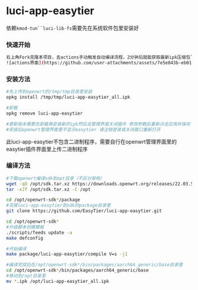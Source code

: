 # luci-app-easytier

依赖`kmod-tun``luci-lib-fs`需要先在系统软件包里安装好
### 快速开始
```bash
右上角Fork克隆本项目，去actions手动触发自动编译流程，2分钟后就能获取最新ipk压缩包`luci-app-easytier.zip`解压上传到Openwrt软路由安装即可
![actions界面](https://github.com/user-attachments/assets/7e5e843b-eb01-48f1-81ab-226a1418ca0f)


```
### 安装方法
```bash
#先上传到openwrt的/tmp/tmp目录里安装
opkg install /tmp/tmp/luci-app-easytier_all.ipk

#卸载
opkg remove luci-app-easytier

#更新版本需要先卸载再安装新的ipk然后去管理界面关闭插件 修改参数后重新点击应用并保存
#安装后openwrt管理界面里不显示easytier 请注销登录或关闭窗口重新打开  
```

此luci-app-easytier不包含二进制程序，需要自行在openwrt管理界面里的easytier插件界面里上传二进制程序

### 编译方法
```bash
#下载openwrt编译sdk到opt目录（不区分架构）
wget -qO /opt/sdk.tar.xz https://downloads.openwrt.org/releases/22.03.5/targets/rockchip/armv8/openwrt-sdk-22.03.5-rockchip-armv8_gcc-11.2.0_musl.Linux-x86_64.tar.xz
tar -xJf /opt/sdk.tar.xz -C /opt

cd /opt/openwrt-sdk*/package
#克隆luci-app-easytier到sdk的package目录里
git clone https://github.com/EasyTier/luci-app-easytier.git

cd /opt/openwrt-sdk*
#升级脚本创建模板
./scripts/feeds update -a
make defconfig

#开始编译
make package/luci-app-easytier/compile V=s -j1

#编译完成后在/opt/openwrt-sdk*/bin/packages/aarch64_generic/base目录里
cd /opt/openwrt-sdk*/bin/packages/aarch64_generic/base
#移动到/opt目录里
mv *.ipk /opt/luci-app-easytier_all.ipk
```
